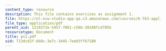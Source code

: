 ```yaml
---
content_type: resource
description: This file contains exercises as assignment 1.
file: https://ol-ocw-studio-app-qa.s3.amazonaws.com/courses/6-763-applied-superconductivity-fall-2005/713dcd2f6b8c3e7c3d457ee83ffb7180_ps1.pdf
file_type: application/pdf
parent_uid: 1210372e-5457-7061-c56b-38348fcd705b
resourcetype: Document
title: ps1.pdf
uid: 713dcd2f-6b8c-3e7c-3d45-7ee83ffb7180
---
```

